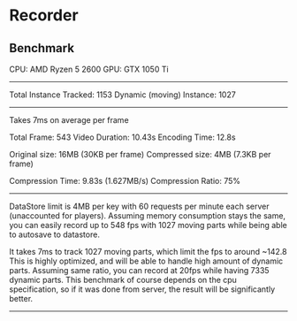 # Recorder

## Benchmark

CPU: AMD Ryzen 5 2600
GPU: GTX 1050 Ti

---------------------------------------

Total Instance Tracked: 1153
Dynamic (moving) Instance: 1027

---------------------------------------
Takes 7ms on average per frame

Total Frame: 543
Video Duration: 10.43s
Encoding Time: 12.8s

Original size: 16MB (30KB per frame)
Compressed size: 4MB (7.3KB per frame)

Compression Time: 9.83s (1.627MB/s)
Compression Ratio: 75%

-------------------------------------------------------------------------------------------------------------------------------------------

DataStore limit is 4MB per key with 60 requests per minute each server (unaccounted for players).
Assuming memory consumption stays the same, you can easily record up to 548 fps with 1027 moving parts
while being able to autosave to datastore.

It takes 7ms to track 1027 moving parts, which limit the fps to around ~142.8
This is highly optimized, and will be able to handle high amount of dynamic parts.
Assuming same ratio, you can record at 20fps while having 7335 dynamic parts.
This benchmark of course depends on the cpu specification, so if it was done from server,
the result will be significantly better.

-------------------------------------------------------------------------------------------------------------------------------------------
